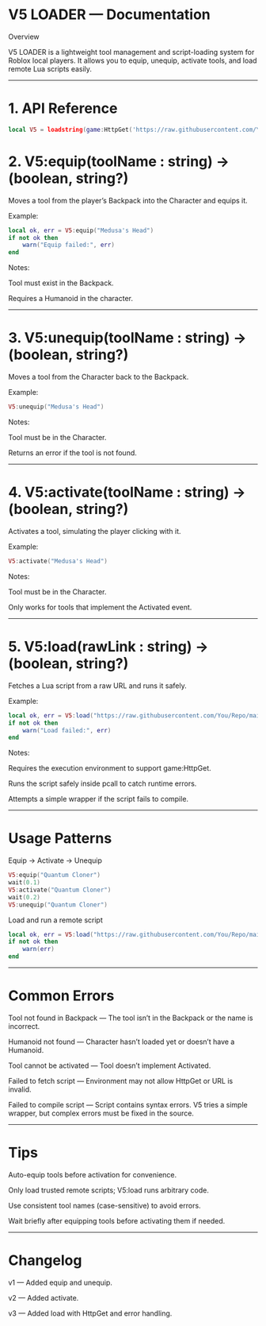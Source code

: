 # V5 LOADER — Documentation

Overview

V5 LOADER is a lightweight tool management and script-loading system for Roblox local players. It allows you to equip, unequip, activate tools, and load remote Lua scripts easily.


---

# 1. API Reference

```lua
local V5 = loadstring(game:HttpGet('https://raw.githubusercontent.com/YESYES6TEAM/V5LOADER/refs/heads/main/Source.lua'))()
```
# 2. V5:equip(toolName : string) -> (boolean, string?)

Moves a tool from the player’s Backpack into the Character and equips it.

Example:

```lua
local ok, err = V5:equip("Medusa's Head")
if not ok then
    warn("Equip failed:", err)
end
```

Notes:

Tool must exist in the Backpack.

Requires a Humanoid in the character.



---

# 3. V5:unequip(toolName : string) -> (boolean, string?)

Moves a tool from the Character back to the Backpack.

Example:
```lua
V5:unequip("Medusa's Head")
```
Notes:

Tool must be in the Character.

Returns an error if the tool is not found.



---

# 4. V5:activate(toolName : string) -> (boolean, string?)

Activates a tool, simulating the player clicking with it.

Example:
```lua
V5:activate("Medusa's Head")
```
Notes:

Tool must be in the Character.

Only works for tools that implement the Activated event.



---

# 5. V5:load(rawLink : string) -> (boolean, string?)

Fetches a Lua script from a raw URL and runs it safely.

Example:
```lua
local ok, err = V5:load("https://raw.githubusercontent.com/You/Repo/main/script.lua")
if not ok then
    warn("Load failed:", err)
end
```
Notes:

Requires the execution environment to support game:HttpGet.

Runs the script safely inside pcall to catch runtime errors.

Attempts a simple wrapper if the script fails to compile.



---

# Usage Patterns

Equip → Activate → Unequip
```lua
V5:equip("Quantum Cloner")
wait(0.1)
V5:activate("Quantum Cloner")
wait(0.2)
V5:unequip("Quantum Cloner")
```
Load and run a remote script
```lua
local ok, err = V5:load("https://raw.githubusercontent.com/You/Repo/main/toolScript.lua")
if not ok then
    warn(err)
end
```

---

# Common Errors

Tool not found in Backpack — The tool isn’t in the Backpack or the name is incorrect.

Humanoid not found — Character hasn’t loaded yet or doesn’t have a Humanoid.

Tool cannot be activated — Tool doesn’t implement Activated.

Failed to fetch script — Environment may not allow HttpGet or URL is invalid.

Failed to compile script — Script contains syntax errors. V5 tries a simple wrapper, but complex errors must be fixed in the source.



---

# Tips

Auto-equip tools before activation for convenience.

Only load trusted remote scripts; V5:load runs arbitrary code.

Use consistent tool names (case-sensitive) to avoid errors.

Wait briefly after equipping tools before activating them if needed.



---

# Changelog

v1 — Added equip and unequip.

v2 — Added activate.

v3 — Added load with HttpGet and error handling.
